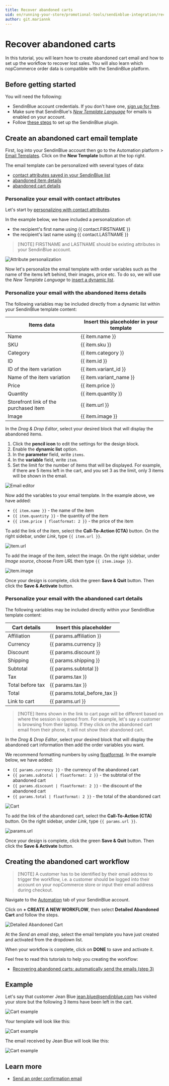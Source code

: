 ```yaml
---
title: Recover abandoned carts
uid: en/running-your-store/promotional-tools/sendinblue-integration/recover-abandoned-carts
author: git.mariannk
---
```


# Recover abandoned carts

In this tutorial, you will learn how to create abandoned cart email and how to set up the workflow to recover lost sales. You will also learn which nopCommerce order data is compatible with the SendinBlue platform.

## Before getting started

You will need the following:
* SendinBlue account credentials. If you don't have one, [sign up for free](https://app.sendinblue.com/account/register/?utm_source=nopcommerce_plugin&utm_medium=plugin&utm_campaign=module_link).
* Make sure that SendinBlue's [*New Template Language*](https://help.sendinblue.com/hc/en-us/articles/360000659260?utm_source=nopcommerce_plugin&utm_medium=plugin&utm_campaign=module_link) for emails is enabled on your account.
* Follow [these steps](xref:en/running-your-store/promotional-tools/sendinblue-integration/set-up-sendinblue-plugin) to set up the SendinBlue plugin.

## Create an abandoned cart email template

First, log into your SendinBlue account then go to the Automation platform > [Email Templates](https://my.sendinblue.com/camp/lists/template?utm_source=nopcommerce_plugin&utm_medium=plugin&utm_campaign=module_link). Click on the **New Template** button at the top right.

The email template can be personalized with several types of data:

* [contact attributes saved in your SendinBlue list](https://help.sendinblue.com/hc/en-us/articles/360003453779/preview/eyJ0eXAiOiJKV1QiLCJhbGciOiJIUzI1NiJ9.eyJpZCI6MzYwMDAzNDUzNzc5LCJleHAiOjE1NTU2OTA4MTV9.wAjoypXyTVASb9KOpr2i72bznc7n8UICzllZ5fv6Mhw?utm_source=nopcommerce_plugin&utm_medium=plugin&utm_campaign=module_link#attributes)
* [abandoned item details](https://help.sendinblue.com/hc/en-us/articles/360003453779/preview/eyJ0eXAiOiJKV1QiLCJhbGciOiJIUzI1NiJ9.eyJpZCI6MzYwMDAzNDUzNzc5LCJleHAiOjE1NTU2OTA4MTV9.wAjoypXyTVASb9KOpr2i72bznc7n8UICzllZ5fv6Mhw?utm_source=nopcommerce_plugin&utm_medium=plugin&utm_campaign=module_link#products)
* [abandoned cart details](https://help.sendinblue.com/hc/en-us/articles/360003453779/preview/eyJ0eXAiOiJKV1QiLCJhbGciOiJIUzI1NiJ9.eyJpZCI6MzYwMDAzNDUzNzc5LCJleHAiOjE1NTU2OTA4MTV9.wAjoypXyTVASb9KOpr2i72bznc7n8UICzllZ5fv6Mhw?utm_source=nopcommerce_plugin&utm_medium=plugin&utm_campaign=module_link#cart)

### Personalize your email with contact attributes

Let's start by [personalizing with contact attributes](https://help.sendinblue.com/hc/en-us/articles/360001008200?utm_source=nopcommerce_plugin&utm_medium=plugin&utm_campaign=module_link).

In the example below, we have included a personalization of:

* the recipient's first name using {{ contact.FIRSTNAME }}
* the recipient's last name using {{ contact.LASTNAME }}

> [!NOTE] FIRSTNAME and LASTNAME should be existing attributes in your SendinBlue account.

![Attribute personalization](_static/recover-abandoned-carts/attribute-personalization.gif)

Now let's personalize the email template with order variables such as the name of the items left behind, their images, price etc. To do so, we will use the *New Template Language* to [insert a dynamic list](https://help.sendinblue.com/hc/en-us/articles/360000887379-Inserting-a-dynamic-list-in-the-Drag-Drop-editor-NEW-?utm_source=nopcommerce_plugin&utm_medium=plugin&utm_campaign=module_link).

### Personalize your email with the abandoned items details

The following variables may be included directly from a dynamic list within your SendinBlue template content:

| Items data                            | Insert this placeholder in your template |
| ------------------------------------- | ---------------------------------------- |
| Name                                  | {{ item.name }}                          |
| SKU                                   | {{ item.sku }}                           |
| Category                              | {{ item.category }}                      |
| ID                                    | {{ item.id }}                            |
| ID of the item variation              | {{ item.variant_id }}                    |
| Name of the item variation            | {{ item.variant_name }}                  |
| Price                                 | {{ item.price }}                         |
| Quantity                              | {{ item.quantity }}                      |
| Storefront link of the purchased item | {{ item.url }}                           |
| Image                                 | {{ item.image }}                         |

In the *Drag & Drop Editor*, select your desired block that will display the abandoned items.

1. Click the **pencil icon** to edit the settings for the design block.
1. Enable the **dynamic list** option.
1. In the **parameter** field, write `items`.
1. In the **variable** field, write `item`.
1. Set the limit for the number of items that will be displayed. For example, if there are 5 items left in the cart, and you set 3 as the limit, only 3 items will be shown in the email.

![Email editor](_static/recover-abandoned-carts/items.jpg)

Now add the variables to your email template. In the example above, we have added:
* `{{ item.name }}` - the name of the item
* `{{ item.quantity }}` - the quantity of the item
* `{{ item.price | floatformat: 2 }}` - the price of the item

To add the link of the item, select the **Call-To-Action (CTA)** button. On the right sidebar, under *Link*, type `{{ item.url }}`.

![item.url](_static/recover-abandoned-carts/item-url.jpg)

To add the image of the item, select the image. On the right sidebar, under *Image source*, choose *From URL* then type `{{ item.image }}`.

![item.image](_static/recover-abandoned-carts/item-image.jpg)

Once your design is complete, click the green **Save & Quit** button. Then click the **Save & Activate** button.

### Personalize your email with the abandoned cart details

The following variables may be included directly within your SendinBlue template content:

| Cart details     | Insert this placeholder         |
| ---------------- | ------------------------------- |
| Affiliation      | {{ params.affiliation }}        |
| Currency         | {{ params.currency }}           |
| Discount         | {{ params.discount }}           |
| Shipping         | {{ params.shipping }}           |
| Subtotal         | {{ params.subtotal }}           |
| Tax              | {{ params.tax }}                |
| Total before tax | {{ params.tax }}                |
| Total            | {{ params.total_before_tax }} |
| Link to cart     | {{ params.url }}                |

> [!NOTE] Items shown in the link to cart page will be different based on where the session is opened from. For example, let's say a customer is browsing from their laptop. If they click on the abandoned cart email from their phone, it will not show their abandoned cart.

In the *Drag & Drop Editor*, select your desired block that will display the abandoned cart information then add the order variables you want.

We recommend formatting numbers by using [floatformat](https://help.sendinblue.com/hc/en-us/articles/360000268730?utm_source=nopcommerce_plugin&utm_medium=plugin&utm_campaign=module_link#numbers). In the example below, we have added:

* `{{ params.currency }}` - the currency of the abandoned cart
* `{{ params.subtotal | floatformat: 2 }}` - the subtotal of the abandoned cart
* `{{ params.discount | floatformat: 2 }}` - the discount of the abandoned cart
* `{{ params.total | floatformat: 2 }}` - the total of the abandoned cart

![Cart](_static/recover-abandoned-carts/cart.jpg)

To add the link of the abandoned cart, select the **Call-To-Action (CTA)** button. On the right sidebar, under *Link*, type `{{ params.url }}`.

![params.url](_static/recover-abandoned-carts/url.jpg)

Once your design is complete, click the green **Save & Quit** button. Then click the **Save & Activate** button.


## Creating the abandoned cart workflow

> [!NOTE] A customer has to be identified by their email address to trigger the workflow, i.e. a customer should be logged into their account on your nopCommerce store or input their email address during checkout.

Navigate to the [Automation](https://automation.sendinblue.com/?utm_source=nopcommerce_plugin&utm_medium=plugin&utm_campaign=module_link) tab of your SendinBlue account.

Click on **+ CREATE A NEW WORKFLOW**, then select **Detailed Abandoned Cart** and follow the steps.

![Detailed Abandoned Cart](_static/recover-abandoned-carts/detailed-abandoned-cart.jpg)

At the *Send an email* step, select the email template you have just created and activated from the dropdown list.

When your workflow is complete, click on **DONE** to save and activate it.

Feel free to read this tutorials to help you creating the workflow:
* [Recovering abandoned carts: automatically send the emails (step 3)](https://help.sendinblue.com/hc/en-us/articles/360002761299?utm_source=nopcommerce_plugin&utm_medium=plugin&utm_campaign=module_link)


## Example

Let's say that customer Jean Blue jean.blue@sendinblue.com has visited your store but the following 3 items have been left in the cart.

![Cart example](_static/recover-abandoned-carts/cart-example.jpg)

Your template will look like this:

![Cart example](_static/recover-abandoned-carts/template.jpg)

The email received by Jean Blue will look like this:

![Cart example](_static/recover-abandoned-carts/email.jpg)


## Learn more
* [Send an order confirmation email](xref:en/running-your-store/promotional-tools/sendinblue-integration/send-an-order-confirmation-email)